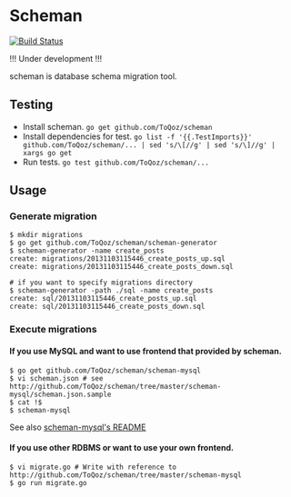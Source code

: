 # Scheman

[![Build Status](https://travis-ci.org/ToQoz/scheman.png?branch=master)](https://travis-ci.org/ToQoz/scheman)

!!! Under development !!!

scheman is database schema migration tool.

## Testing

- Install scheman. `go get github.com/ToQoz/scheman`
- Install dependencies for test. `go list -f '{{.TestImports}}' github.com/ToQoz/scheman/... | sed 's/\[//g' | sed 's/\]//g' | xargs go get`
- Run tests. `go test github.com/ToQoz/scheman/...`

## Usage

### Generate migration

```
$ mkdir migrations
$ go get github.com/ToQoz/scheman/scheman-generator
$ scheman-generator -name create_posts
create: migrations/20131103115446_create_posts_up.sql
create: migrations/20131103115446_create_posts_down.sql

# if you want to specify migrations directory
$ scheman-generator -path ./sql -name create_posts
create: sql/20131103115446_create_posts_up.sql
create: sql/20131103115446_create_posts_down.sql
```

### Execute migrations

#### If you use MySQL and want to use frontend that provided by scheman.

```
$ go get github.com/ToQoz/scheman/scheman-mysql
$ vi scheman.json # see http://github.com/ToQoz/scheman/tree/master/scheman-mysql/scheman.json.sample
$ cat !$
$ scheman-mysql
```

See also [scheman-mysql's README](http://github.com/ToQoz/scheman/tree/master/scheman-mysql)

#### If you use other RDBMS or want to use your own frontend.

```
$ vi migrate.go # Write with reference to http://github.com/ToQoz/scheman/tree/master/scheman-mysql
$ go run migrate.go
```
